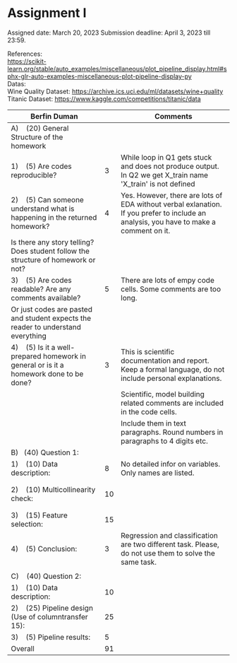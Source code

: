 # Assignment I


Assigned date: March 20, 2023
Submission deadline: April 3, 2023 till 23:59.

References: \
https://scikit-learn.org/stable/auto_examples/miscellaneous/plot_pipeline_display.html#sphx-glr-auto-examples-miscellaneous-plot-pipeline-display-py \
Datas: \
Wine Quality Dataset: https://archive.ics.uci.edu/ml/datasets/wine+quality \
Titanic Dataset: https://www.kaggle.com/competitions/titanic/data



| Berfin Duman                                                                             |    | Comments                                                                                                                                |
|------------------------------------------------------------------------------------------|----|-----------------------------------------------------------------------------------------------------------------------------------------|
| A)    (20) General Structure of the homework                                             |    |                                                                                                                                         |
| 1)    (5) Are codes reproducible?                                                        | 3  | While loop in Q1 gets stuck and does not produce output. In Q2 we get X_train name 'X_train' is not defined                             |
| 2)    (5) Can someone understand what is happening in the returned homework?             | 4  | Yes. However, there are lots of EDA without verbal exlanation. If you prefer to include an analysis, you have to make a comment on it.  |
|  Is there any story telling? Does student follow the structure of homework or not?       |    |                                                                                                                                         |
| 3)    (5) Are codes readable? Are any comments available?                                | 5  | There are lots of empy code cells. Some comments are too long.                                                                          |
| Or just codes are pasted and student expects the reader to understand everything         |    |                                                                                                                                         |
| 4)    (5) Is it a well-prepared homework in general or is it a homework done to be done? | 3  | This is scientific documentation and report. Keep a formal language, do not include personal explanations.                              |
|                                                                                          |    | Scientific, model building related comments are included in the code cells.                                                             |
|                                                                                          |    | Include them in text paragraphs. Round numbers in paragraphs to 4 digits etc.                                                           |
| B)   (40)  Question 1:                                                                   |    |                                                                                                                                         |
| 1)    (10) Data description:                                                             | 8  | No detailed infor on variables. Only names are listed.                                                                                  |
|                                                                                          |    |                                                                                                                                         |
|                                                                                          |    |                                                                                                                                         |
| 2)    (10) Multicollinearity check:                                                      | 10 |                                                                                                                                         |
|                                                                                          |    |                                                                                                                                         |
|                                                                                          |    |                                                                                                                                         |
| 3)    (15) Feature selection:                                                            | 15 |                                                                                                                                         |
| 4)    (5) Conclusion:                                                                    | 3  | Regression and classification are two different task. Please, do not use them to solve the same task.                                   |
|                                                                                          |    |                                                                                                                                         |
| C)    (40) Question 2:                                                                   |    |                                                                                                                                         |
| 1)    (10) Data description:                                                             | 10 |                                                                                                                                         |
| 2)    (25) Pipeline design (Use of columntransfer 15):                                   | 25 |                                                                                                                                         |
| 3)    (5) Pipeline results:                                                              | 5  |                                                                                                                                         |
| Overall                                                                                  | 91 |                                                                                                                                         |
